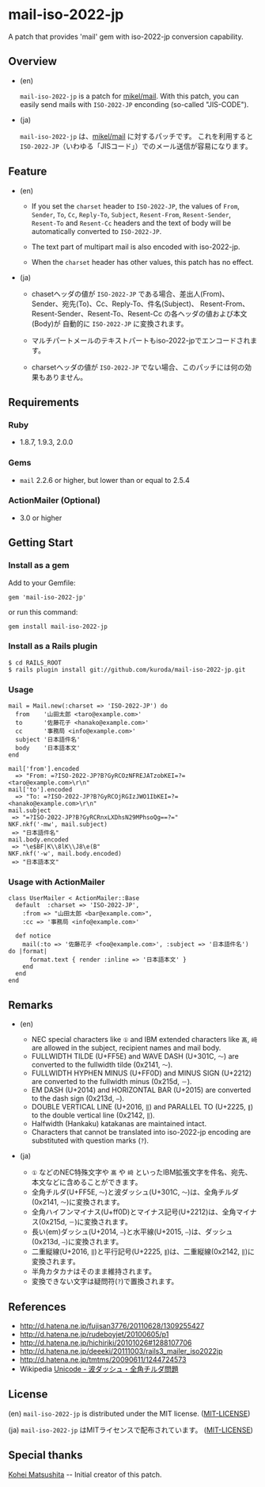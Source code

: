 mail-iso-2022-jp
================

A patch that provides 'mail' gem with iso-2022-jp conversion capability.

Overview
--------

* (en)

    `mail-iso-2022-jp` is a patch for [mikel/mail](https://github.com/mikel/mail).
    With this patch, you can easily send mails with `ISO-2022-JP` enconding (so-called "JIS-CODE").

* (ja)

    `mail-iso-2022-jp` は、[mikel/mail](https://github.com/mikel/mail) に対するパッチです。
    これを利用すると `ISO-2022-JP`（いわゆる「JISコード」）でのメール送信が容易になります。


Feature
-------

* (en)

    * If you set the `charset` header to `ISO-2022-JP`, the values of `From`, `Sender`, `To`, `Cc`,
    `Reply-To`, `Subject`, `Resent-From`, `Resent-Sender`, `Resent-To` and `Resent-Cc` headers
    and the text of body will be automatically converted to `ISO-2022-JP`.

    * The text part of multipart mail is also encoded with iso-2022-jp.

    * When the `charset` header has other values, this patch has no effect.

* (ja)

    * chasetヘッダの値が `ISO-2022-JP` である場合、差出人(From)、Sender、宛先(To)、Cc、Reply-To、件名(Subject)、
    Resent-From、Resent-Sender、Resent-To、Resent-Cc の各ヘッダの値および本文(Body)が
    自動的に `ISO-2022-JP` に変換されます。

    * マルチパートメールのテキストパートもiso-2022-jpでエンコードされます。

    * charsetヘッダの値が `ISO-2022-JP` でない場合、このパッチには何の効果もありません。

Requirements
------------

### Ruby ###

* 1.8.7, 1.9.3, 2.0.0

### Gems ###

* `mail` 2.2.6 or higher, but lower than or equal to 2.5.4

### ActionMailer (Optional) ###

* 3.0 or higher


Getting Start
-------------

### Install as a gem ###

Add to your Gemfile:

    gem 'mail-iso-2022-jp'

or run this command:

    gem install mail-iso-2022-jp

### Install as a Rails plugin ###

	$ cd RAILS_ROOT
	$ rails plugin install git://github.com/kuroda/mail-iso-2022-jp.git

### Usage ###

    mail = Mail.new(:charset => 'ISO-2022-JP') do
      from    '山田太郎 <taro@example.com>'
      to      '佐藤花子 <hanako@example.com>'
      cc      '事務局 <info@example.com>'
      subject '日本語件名'
      body    '日本語本文'
    end

	mail['from'].encoded
	  => "From: =?ISO-2022-JP?B?GyRCOzNFREJATzobKEI=?= <taro@example.com>\r\n"
	mail['to'].encoded
	  => "To: =?ISO-2022-JP?B?GyRCOjRGIzJWO1IbKEI=?= <hanako@example.com>\r\n"
	mail.subject
	 => "=?ISO-2022-JP?B?GyRCRnxLXDhsN29MPhsoQg==?="
	NKF.nkf('-mw', mail.subject)
	 => "日本語件名"
	mail.body.encoded
	 => "\e$BF|K\\8lK\\J8\e(B"
	NKF.nkf('-w', mail.body.encoded)
	 => "日本語本文"

### Usage with ActionMailer ###

	class UserMailer < ActionMailer::Base
	  default  :charset => 'ISO-2022-JP',
	    :from => "山田太郎 <bar@example.com>",
	    :cc => '事務局 <info@example.com>'

	  def notice
	    mail(:to => '佐藤花子 <foo@example.com>', :subject => '日本語件名') do |format|
	      format.text { render :inline => '日本語本文' }
	    end
	  end
	end


Remarks
-------

* (en)
    * NEC special characters like `①` and IBM extended characters like `髙`, `﨑`
    are allowed in the subject, recipient names and mail body.
    * FULLWIDTH TILDE (U+FF5E) and WAVE DASH (U+301C, `〜`) are converted to the fullwidth tilde (0x2141, `〜`).
    * FULLWIDTH HYPHEN MINUS (U+FF0D) and MINUS SIGN (U+2212) are converted to the fullwidth minus (0x215d, `－`).
    * EM DASH (U+2014) and HORIZONTAL BAR (U+2015) are converted to the dash sign (0x213d, `―`).
    * DOUBLE VERTICAL LINE (U+2016, `‖`) and PARALLEL TO (U+2225, `∥`) to the double vertical line (0x2142, `‖`).
    * Halfwidth (Hankaku) katakanas are maintained intact.
    * Characters that cannot be translated into iso-2022-jp encoding are substituted with question marks (`?`).

* (ja)
    * `①` などのNEC特殊文字や `髙` や `﨑` といったIBM拡張文字を件名、宛先、本文などに含めることができます。
    * 全角チルダ(U+FF5E, `～`)と波ダッシュ(U+301C, `〜`)は、全角チルダ(0x2141, `～`)に変換されます。
    * 全角ハイフンマイナス(U+ff0D)とマイナス記号(U+2212)は、全角マイナス(0x215d, `－`)に変換されます。
    * 長い(em)ダッシュ(U+2014, `—`)と水平線(U+2015, `―`)は、ダッシュ(0x213d, `―`)に変換されます。
    * 二重縦線(U+2016, `‖`)と平行記号(U+2225, `∥`)は、二重縦線(0x2142, `‖`)に変換されます。
    * 半角カタカナはそのまま維持されます。
    * 変換できない文字は疑問符(`?`)で置換されます。

References
----------

* http://d.hatena.ne.jp/fujisan3776/20110628/1309255427
* http://d.hatena.ne.jp/rudeboyjet/20100605/p1
* http://d.hatena.ne.jp/hichiriki/20101026#1288107706
* http://d.hatena.ne.jp/deeeki/20111003/rails3_mailer_iso2022jp
* http://d.hatena.ne.jp/tmtms/20090611/1244724573
* Wikipedia [Unicode - 波ダッシュ・全角チルダ問題](http://ja.wikipedia.org/wiki/Unicode#.E6.B3.A2.E3.83.80.E3.83.83.E3.82.B7.E3.83.A5.E3.83.BB.E5.85.A8.E8.A7.92.E3.83.81.E3.83.AB.E3.83.80.E5.95.8F.E9.A1.8C)

License
-------

(en) `mail-iso-2022-jp` is distributed under the MIT license. ([MIT-LICENSE](https://github.com/kuroda/mail-iso-2022-jp/blob/master/MIT-LICENSE))

(ja) `mail-iso-2022-jp` はMITライセンスで配布されています。 ([MIT-LICENSE](https://github.com/kuroda/mail-iso-2022-jp/blob/master/MIT-LICENSE))


Special thanks
--------------

[Kohei Matsushita](https://github.com/ma2shita) -- Initial creator of this patch.
